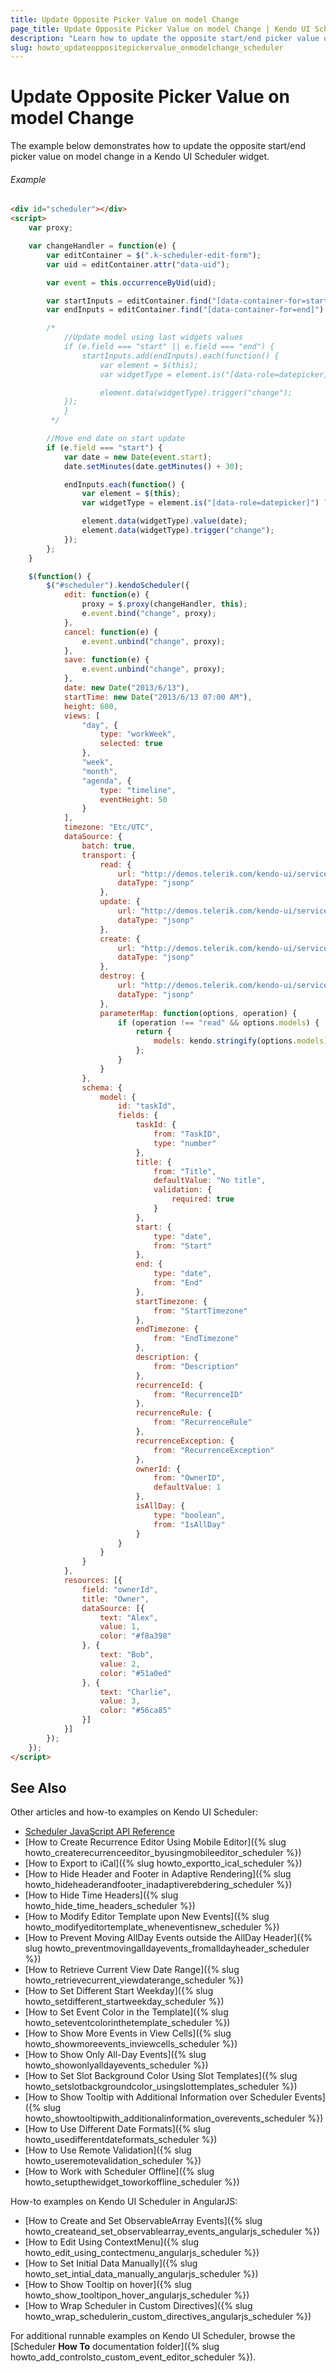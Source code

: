 ```yaml
---
title: Update Opposite Picker Value on model Change
page_title: Update Opposite Picker Value on model Change | Kendo UI Scheduler
description: "Learn how to update the opposite start/end picker value on model change in a Kendo UI Scheduler widget."
slug: howto_updateoppositepickervalue_onmodelchange_scheduler
---
```


# Update Opposite Picker Value on model Change

The example below demonstrates how to update the opposite start/end picker value on model change in a Kendo UI Scheduler widget.

###### Example

```html
<div id="scheduler"></div>
<script>
    var proxy;

    var changeHandler = function(e) {
        var editContainer = $(".k-scheduler-edit-form");
        var uid = editContainer.attr("data-uid");

        var event = this.occurrenceByUid(uid);

        var startInputs = editContainer.find("[data-container-for=start]").find("input");
        var endInputs = editContainer.find("[data-container-for=end]").find("input");

        /*
			//Update model using last widgets values
			if (e.field === "start" || e.field === "end") {
				startInputs.add(endInputs).each(function() {
					var element = $(this);
					var widgetType = element.is("[data-role=datepicker]") ? "kendoDatePicker" : "kendoDateTimePicker";

					element.data(widgetType).trigger("change");
			});
			}
		 */

        //Move end date on start update
        if (e.field === "start") {
            var date = new Date(event.start);
            date.setMinutes(date.getMinutes() + 30);

            endInputs.each(function() {
                var element = $(this);
                var widgetType = element.is("[data-role=datepicker]") ? "kendoDatePicker" : "kendoDateTimePicker";

                element.data(widgetType).value(date);
                element.data(widgetType).trigger("change");
            });
        };
    }

    $(function() {
        $("#scheduler").kendoScheduler({
            edit: function(e) {
                proxy = $.proxy(changeHandler, this);
                e.event.bind("change", proxy);
            },
            cancel: function(e) {
                e.event.unbind("change", proxy);
            },
            save: function(e) {
                e.event.unbind("change", proxy);
            },
            date: new Date("2013/6/13"),
            startTime: new Date("2013/6/13 07:00 AM"),
            height: 600,
            views: [
                "day", {
                    type: "workWeek",
                    selected: true
                },
                "week",
                "month",
                "agenda", {
                    type: "timeline",
                    eventHeight: 50
                }
            ],
            timezone: "Etc/UTC",
            dataSource: {
                batch: true,
                transport: {
                    read: {
                        url: "http://demos.telerik.com/kendo-ui/service/tasks",
                        dataType: "jsonp"
                    },
                    update: {
                        url: "http://demos.telerik.com/kendo-ui/service/tasks/update",
                        dataType: "jsonp"
                    },
                    create: {
                        url: "http://demos.telerik.com/kendo-ui/service/tasks/create",
                        dataType: "jsonp"
                    },
                    destroy: {
                        url: "http://demos.telerik.com/kendo-ui/service/tasks/destroy",
                        dataType: "jsonp"
                    },
                    parameterMap: function(options, operation) {
                        if (operation !== "read" && options.models) {
                            return {
                                models: kendo.stringify(options.models)
                            };
                        }
                    }
                },
                schema: {
                    model: {
                        id: "taskId",
                        fields: {
                            taskId: {
                                from: "TaskID",
                                type: "number"
                            },
                            title: {
                                from: "Title",
                                defaultValue: "No title",
                                validation: {
                                    required: true
                                }
                            },
                            start: {
                                type: "date",
                                from: "Start"
                            },
                            end: {
                                type: "date",
                                from: "End"
                            },
                            startTimezone: {
                                from: "StartTimezone"
                            },
                            endTimezone: {
                                from: "EndTimezone"
                            },
                            description: {
                                from: "Description"
                            },
                            recurrenceId: {
                                from: "RecurrenceID"
                            },
                            recurrenceRule: {
                                from: "RecurrenceRule"
                            },
                            recurrenceException: {
                                from: "RecurrenceException"
                            },
                            ownerId: {
                                from: "OwnerID",
                                defaultValue: 1
                            },
                            isAllDay: {
                                type: "boolean",
                                from: "IsAllDay"
                            }
                        }
                    }
                }
            },
            resources: [{
                field: "ownerId",
                title: "Owner",
                dataSource: [{
                    text: "Alex",
                    value: 1,
                    color: "#f8a398"
                }, {
                    text: "Bob",
                    value: 2,
                    color: "#51a0ed"
                }, {
                    text: "Charlie",
                    value: 3,
                    color: "#56ca85"
                }]
            }]
        });
    });
</script>
```

## See Also

Other articles and how-to examples on Kendo UI Scheduler:

* [Scheduler JavaScript API Reference](/api/javascript/ui/scheduler)
* [How to Create Recurrence Editor Using Mobile Editor]({% slug howto_createrecurrenceeditor_byusingmobileeditor_scheduler %})
* [How to Export to iCal]({% slug howto_exportto_ical_scheduler %})
* [How to Hide Header and Footer in Adaptive Rendering]({% slug howto_hideheaderandfooter_inadaptiverebdering_scheduler %})
* [How to Hide Time Headers]({% slug howto_hide_time_headers_scheduler %})
* [How to Modify Editor Template upon New Events]({% slug howto_modifyeditortemplate_wheneventisnew_scheduler %})
* [How to Prevent Moving AllDay Events outside the AllDay Header]({% slug howto_preventmovingalldayevents_fromalldayheader_scheduler %})
* [How to Retrieve Current View Date Range]({% slug howto_retrievecurrent_viewdaterange_scheduler %})
* [How to Set Different Start Weekday]({% slug howto_setdifferent_startweekday_scheduler %})
* [How to Set Event Color in the Template]({% slug howto_seteventcolorinthetemplate_scheduler %})
* [How to Show More Events in View Cells]({% slug howto_showmoreevents_inviewcells_scheduler %})
* [How to Show Only All-Day Events]({% slug howto_showonlyalldayevents_scheduler %})
* [How to Set Slot Background Color Using Slot Templates]({% slug howto_setslotbackgroundcolor_usingslottemplates_scheduler %})
* [How to Show Tooltip with Additional Information over Scheduler Events]({% slug howto_showtooltipwith_additionalinformation_overevents_scheduler %})
* [How to Use Different Date Formats]({% slug howto_usedifferentdateformats_scheduler %})
* [How to Use Remote Validation]({% slug howto_useremotevalidation_scheduler %})
* [How to Work with Scheduler Offline]({% slug howto_setupthewidget_toworkoffline_scheduler %})

How-to examples on Kendo UI Scheduler in AngularJS:

* [How to Create and Set ObservableArray Events]({% slug howto_createand_set_observablearray_events_angularjs_scheduler %})
* [How to Edit Using ContextMenu]({% slug howto_edit_using_contectmenu_angularjs_scheduler %})
* [How to Set Initial Data Manually]({% slug howto_set_intial_data_manually_angularjs_scheduler %})
* [How to Show Тooltip on hover]({% slug howto_show_tooltipon_hover_angularjs_scheduler %})
* [How to Wrap Scheduler in Custom Directives]({% slug howto_wrap_schedulerin_custom_directives_angularjs_scheduler %})

For additional runnable examples on Kendo UI Scheduler, browse the [Scheduler **How To** documentation folder]({% slug howto_add_controlsto_custom_event_editor_scheduler %}).
